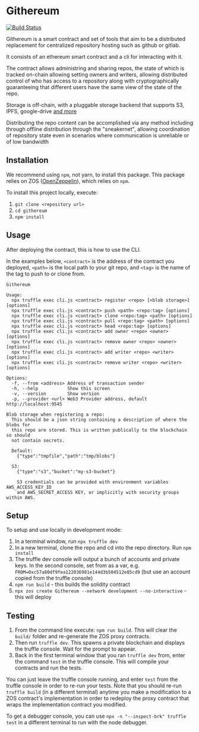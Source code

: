 # Githereum

[![Build Status](https://travis-ci.com/cardstack/githereum.svg?token=icdHtyWxYqeLi6vwJoV4&branch=master)](https://travis-ci.com/cardstack/githereum)

Githereum is a smart contract and set of tools that aim to be a distributed
replacement for centralized repository hosting such as github or gitlab.

It consists of an ethereum smart contract and a cli for interacting with it.

The contract allows administring and sharing repos, the state of which is tracked
on-chain allowing setting owners and writers, allowing distributed control of
who has access to a repository along with cryptographically guaranteeing that
different users have the same view of the state of the repo.

Storage is off-chain, with a pluggable storage backend that supports S3, IPFS,
google-drive [and more](https://www.npmjs.com/package/abstract-blob-store#some-modules-that-use-this)

Distributing the repo content can be accomplished via any method including
through offline distribution through the "sneakernet", allowing coordination of
repository state even in scenarios where communication is unreliable or of low
bandwidth


## Installation

We recommend using `npm`, not yarn, to install this package. This package relies on ZOS ([OpenZeppelin](https://openzeppelin.com/sdk/)), which relies on `npm`.

To install this project locally, execute:
1. `git clone <repository url>`
2. `cd githereum`
3. `npm install`


## Usage

After deploying the contract, this is how to use the CLI.

In the examples below, `<contract>` is the
address of the contract you deployed, `<path>` is the local path to your git repo,
and `<tag>` is the name of the tag to push to or clone from.

```
Githereum

Usage:
  npx truffle exec cli.js <contract> register <repo> [<blob storage>] [options]
  npx truffle exec cli.js <contract> push <path> <repo:tag> [options]
  npx truffle exec cli.js <contract> clone <repo:tag> <path> [options]
  npx truffle exec cli.js <contract> pull <repo:tag> <path> [options]
  npx truffle exec cli.js <contract> head <repo:tag> [options]
  npx truffle exec cli.js <contract> add owner <repo> <owner> [options]
  npx truffle exec cli.js <contract> remove owner <repo> <owner> [options]
  npx truffle exec cli.js <contract> add writer <repo> <writer> [options]
  npx truffle exec cli.js <contract> remove writer <repo> <writer> [options]

Options:
  -f, --from <address> Address of transaction sender
  -h, --help           Show this screen
  -v, --version        Show version
  -p, --provider <url> Web3 Provider address, default http://localhost:9545

Blob storage when registering a repo:
  This should be a json string containing a description of where the blobs for
  this repo are stored. This is written publically to the blockchain so should
  not contain secrets.

  Default:
    {"type":"tmpfile","path":"tmp/blobs"}

  S3:
    {"type":"s3","bucket":"my-s3-bucket"}

    S3 credentials can be provided with environment variables AWS_ACCESS_KEY_ID
    and AWS_SECRET_ACCESS KEY, or implicitly with security groups within AWS.
```

## Setup

To setup and use locally in development mode:

1. In a terminal window, run `npx truffle dev`
2. In a new terminal, clone the repo and cd into the repo directory. Run `npm install`
3. The truffle dev console will output a bunch of accounts and private keys. In
  the second console, set from as a var, e.g. `FROM=0xc57a80df9fea122036981e144d3b504512e85cd9` (but use an account copied from the truffle console)
4. `npm run build` - this builds the solidity contract
5. `npx zos create Githereum --network development --no-interactive` - this will deploy 

## Testing
1. From the command line execute: `npm run build`. This will clear the `build/` folder and re-generate the ZOS proxy contracts.
2. Then run `truffle dev`. This spawns a private blockchain and displays the truffle console. Wait for the prompt to appear.
3. Back in the first terminal window that you ran `truffle dev` from, enter the command `test` in the truffle console. This will compile your contracts and run the tests.

You can just leave the truffle console running, and enter `test` from the truffle console in order to re-run your tests. Note that you should re-run `truffle build` (in a different terminal) anytime you make a modification to a ZOS contract's implementation in order to redeploy the proxy contract that wraps the implementation contract you modified.

To get a debugger console, you can use `npx -n "--inspect-brk" truffle test` in a different terminal to run with the node debugger.

